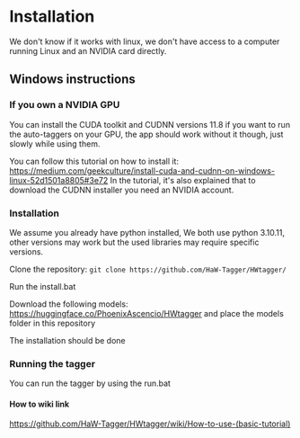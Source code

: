 # Installation

We don't know if it works with linux, we don't have access to a computer running Linux and an NVIDIA card directly.

## Windows instructions

### If you own a NVIDIA GPU

You can install the CUDA toolkit and CUDNN versions 11.8 if you want to run the auto-taggers on your GPU, the app should work without it though, just slowly while using them.

You can follow this tutorial on how to install it:
https://medium.com/geekculture/install-cuda-and-cudnn-on-windows-linux-52d1501a8805#3e72
In the tutorial, it's also explained that to download the CUDNN installer you need an NVIDIA account.

### Installation

We assume you already have python installed, We both use python 3.10.11, other versions may work but the used libraries may require specific versions.

Clone the repository:
`
git clone https://github.com/HaW-Tagger/HWtagger/
`

Run the install.bat

Download the following models: https://huggingface.co/PhoenixAscencio/HWtagger and place the models folder in this repository

The installation should be done

### Running the tagger

You can run the tagger by using the run.bat

#### How to wiki link

https://github.com/HaW-Tagger/HWtagger/wiki/How-to-use-(basic-tutorial)
